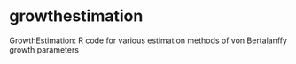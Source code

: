 # growthestimation
GrowthEstimation: R code for various estimation methods of von Bertalanffy growth parameters 

